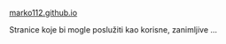[marko112.github.io](https://marko112.github.io/)

Stranice koje bi mogle poslužiti kao korisne, zanimljive ...
